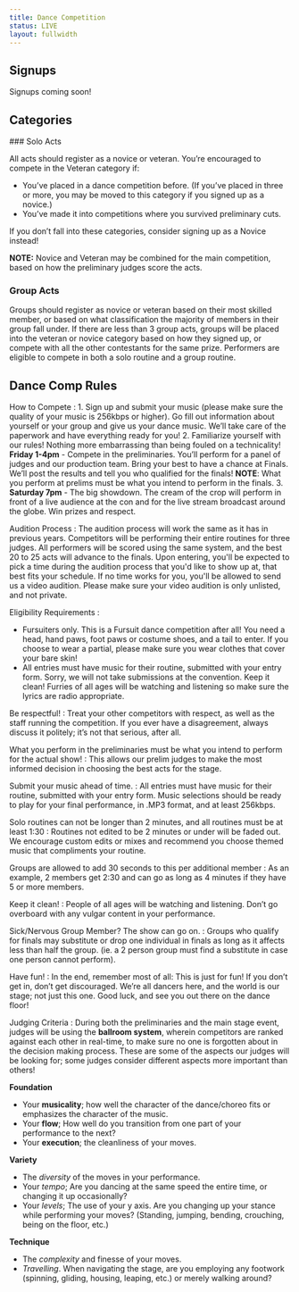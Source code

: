 ```yaml
---
title: Dance Competition
status: LIVE
layout: fullwidth
---
```


<div class="one-full bg-one">
<div class="page-wrapper">

<!-- 
## Location &amp; Times

### Preliminaries

**Friday 1-4pm @ Panel Room 7**

### Finals

**Saturday 7pm @ Main Stage**
-->

## Signups

Signups coming soon!

</div>
</div>



<div class="one-full bg-two">
<div class="page-wrapper">

## Categories

<div class="one_half">
### Solo Acts

All acts should register as a novice or veteran. You’re encouraged to compete in the Veteran category if:

- You’ve placed in a dance competition before. (If you’ve placed in three or more, you may be moved to this category if you signed up as a novice.)
- You’ve made it into competitions where you survived preliminary cuts.

If you don’t fall into these categories, consider signing up as a Novice instead!

**NOTE:** Novice and Veteran may be combined for the main competition, based on how the preliminary judges score the acts.

</div>
<div class="one_half">

### Group Acts

Groups should register as novice or veteran based on their most skilled member, or based on what classification the majority of members in their group fall under. If there are less than 3 group acts, groups will be placed into the veteran or novice category based on how they signed up, or compete with all the other contestants for the same prize.
Performers are eligible to compete in both a solo routine and a group routine.

</div>


</div>
</div>


<div class="one-full bg-four">
<div class="page-wrapper">

## Dance Comp Rules

<div class="accordion-list">

How to Compete
: 1. Sign up and submit your music (please make sure the quality of your music is 256kbps or higher).  Go fill out information about yourself or your group and give us your dance music.  We’ll take care of the paperwork and have everything ready for you!
  2. Familiarize yourself with our rules! Nothing more embarrassing than being fouled on a technicality!
      **Friday 1-4pm** - Compete in the preliminaries.  You’ll perform for a panel of judges and our production team. Bring your best to have a chance at Finals.  We’ll post the results and tell you who qualified for the finals!
      **NOTE**: What you perform at prelims must be what you intend to perform in the finals.
  3.  **Saturday 7pm** - The big showdown.  The cream of the crop will perform in front of a live audience at the con and for the live stream broadcast around the globe.  Win prizes and respect.


Audition Process
: The audition process will work the same as it has in previous years. Competitors will be performing their entire routines for three judges. All performers will be scored using the same system, and the best 20 to 25 acts will advance to the finals. Upon entering, you'll be expected to pick a time during the audition process that you'd like to show up at, that best fits your schedule. If no time works for you, you'll be allowed to send us a video audition. Please make sure your video audition is only unlisted, and not private.


Eligibility Requirements
: 
  - Fursuiters only.  This is a Fursuit dance competition after all!  You need a head, hand paws, foot paws or costume shoes, and a tail to enter.  If you choose to wear a partial, please make sure you wear clothes that cover your bare skin!
  - All entries must have music for their routine, submitted with your entry form.  Sorry, we will not take submissions at the convention.  Keep it clean!  Furries of all ages will be watching and listening so make sure the lyrics are radio appropriate.


Be respectful!
: Treat your other competitors with respect, as well as the staff running the competition. If you ever have a disagreement, always discuss it politely; it’s not that serious, after all.

What you perform in the preliminaries must be what you intend to perform for the actual show!
: This allows our prelim judges to make the most informed decision in choosing the best acts for the stage.

Submit your music ahead of time.
: All entries must have music for their routine, submitted with your entry form. Music selections should be ready to play for your final performance, in .MP3 format, and at least 256kbps.

Solo routines can not be longer than 2 minutes, and all routines must be at least 1:30
: Routines not edited to be 2 minutes or under will be faded out. We encourage custom edits or mixes and recommend you choose themed music that compliments your routine.

Groups are allowed to add 30 seconds to this per additional member
: As an example, 2 members get 2:30 and can go as long as 4 minutes if they have 5 or more members.

Keep it clean!
: People of all ages will be watching and listening. Don’t go overboard with any vulgar content in your performance.

Sick/Nervous Group Member? The show can go on.
: Groups who qualify for finals may substitute or drop one individual in finals as long as it affects less than half the group.  (ie. a 2 person group must find a substitute in case one person cannot perform).

Have fun!
: In the end, remember most of all: This is just for fun! If you don’t get in, don’t get discouraged. We’re all dancers here, and the world is our stage; not just this one. Good luck, and see you out there on the dance floor!

Judging Criteria
: During both the preliminaries and the main stage event, judges will be using the **ballroom system**, wherein competitors are ranked against each other in real-time, to make sure no one is forgotten about in the decision making process.
  These are some of the aspects our judges will be looking for; some judges consider different aspects more important than others!
  
  **Foundation**
  - Your **musicality**; how well the character of the dance/choreo fits or emphasizes the character of the music.
  - Your **flow**; How well do you transition from one part of your performance to the next?
  - Your **execution**; the cleanliness of your moves.
  
  **Variety**
  - The *diversity* of the moves in your performance.
  - Your *tempo*; Are you dancing at the same speed the entire time, or changing it up occasionally?
  - Your *levels*; The use of your y axis. Are you changing up your stance while performing your moves? (Standing, jumping, bending, crouching, being on the floor, etc.)
  
  **Technique**
  - The *complexity* and finesse of your moves.
  - *Travelling*. When navigating the stage, are you employing any footwork (spinning, gliding, housing, leaping, etc.) or merely walking around?

</div>


</div>
</div>